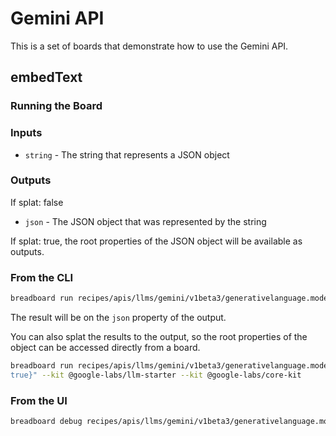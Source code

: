 # Gemini API

This is a set of boards that demonstrate how to use the Gemini API.

## embedText

### Running the Board

### Inputs

- `string` - The string that represents a JSON object

### Outputs

If splat: false

- `json` - The JSON object that was represented by the string

If splat: true, the root properties of the JSON object will be available as outputs.

### From the CLI

```bash
breadboard run recipes/apis/llms/gemini/v1beta3/generativelanguage.models.embedText.js -i "{\"string\":\"{\\\"a\\\": [1,2,3,4]}\"}" --kit @google-labs/llm-starter --kit @google-labs/core-kit
```

The result will be on the `json` property of the output.

You can also splat the results to the output, so the root properties of the object can be accessed directly from a board.

```bash
breadboard run recipes/apis/llms/gemini/v1beta3/generativelanguage.models.embedText.js -i "{\"string\":\"{\\\"a\\\": [1,2,3,4]}\",\"splat\":
true}" --kit @google-labs/llm-starter --kit @google-labs/core-kit
```

### From the UI

```bash
breadboard debug recipes/apis/llms/gemini/v1beta3/generativelanguage.models.embedText.js
```

```

```

